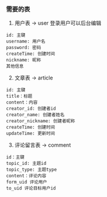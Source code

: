 ### 需要的表
1. 用户表 -> user 登录用户可以后台编辑
```
id: 主键
username: 用户名
password: 密码
createTime: 创建时间
nickname: 昵称
其他信息
```
2. 文章表 -> article 
```
id: 主键
title：标题
content：内容
creator_id: 创建者id
creator_name: 创建者姓名
creator_nickname: 创建者昵称
createTime: 创建时间
updateTime: 更新时间

```

3. 评论留言表 -> comment
```
id：主键
topic_id: 主题id
topic_type: 主题type
content：评论内容
form_uid 评论用户
to_uid 评论目标用户id

```